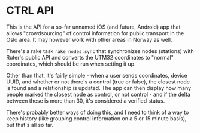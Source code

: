 CTRL API
================

This is the API for a so-far unnamed iOS (and future, Android) app that allows "crowdsourcing" of control information for
public transport in the Oslo area. It may however work with other areas in Norway as well.

There's a rake task `rake nodes:sync` that synchronizes nodes (stations) with Ruter's public API and converts the UTM32
coordinates to "normal" coordinates, which should be run when setting it up.

Other than that, it's fairly simple - when a user sends coordinates, device UUID, and whether or not there's a control (true or false),
the closest node is found and a relationship is updated. The app can then display how many people marked the closest node as
control, or not control - and if the delta between these is more than 30, it's considered a verified status.

There's probably better ways of doing this, and I need to think of a way to keep history (like grouping control information on a 5 or 15 minute basis),
but that's all so far.